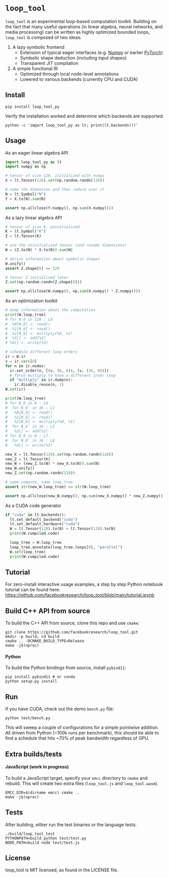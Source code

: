 # `loop_tool`

`loop_tool` is an experimental loop-based computation toolkit.
Building on the fact that many useful operations (in linear algebra, neural networks, and media processing)
can be written as highly optimized bounded loops,
`loop_tool` is composed of two ideas:

1. A lazy symbolic frontend
    - Extension of typical eager interfaces (e.g. [Numpy](https://numpy.org) or earlier [PyTorch](https://pytorch.org))
    - Symbolic shape deduction (including input shapes)
    - Transparent JIT compilation
2. A simple functional IR
    - Optimized through local node-level annotations
    - Lowered to various backends (currently CPU and CUDA)
   
## Install

```
pip install loop_tool_py
```

Verify the installation worked and determine which backends are supported:

```
python -c 'import loop_tool_py as lt; print(lt.backends())'
```

## Usage

As an eager linear algebra API

```python
import loop_tool_py as lt
import numpy as np

# tensor of size 128, initialized with numpy
X = lt.Tensor(128).set(np.random.randn(128))

# name the dimension and then reduce over it
N = lt.Symbol("N")
Y = X.to(N).sum(N)

assert np.allclose(Y.numpy(), np.sum(X.numpy()))
```

As a lazy linear algebra API

```python
# tensor of size K, uninitialized
K = lt.Symbol("K")
Z = lt.Tensor(K)

# use the uninitialized tensor (and rename dimensions)
W = (Z.to(N) * X.to(N)).sum(N)

# derive information about symbolic shapes
W.unify()
assert Z.shape[0] == 128

# tensor Z initialized later
Z.set(np.random.randn(Z.shape[0]))

assert np.allclose(W.numpy(), np.sum(X.numpy() * Z.numpy()))
```

As an optimization toolkit

```python
# dump information about the computation
print(W.loop_tree)
# for N_6 in 128 : L0
#  %0[N_6] <- read()
#  %1[N_6] <- read()
#  %2[N_6] <- multiply(%0, %1)
#  %3[] <- add(%2)
# %4[] <- write(%3)

# schedule different loop orders
ir = W.ir
v = ir.vars[0]
for n in ir.nodes:
  ir.set_order(n, [(v, (8, 0)), (v, (16, 0))])
  # force multiply to have a different inner loop
  if "multiply" in ir.dump(n):
    ir.disable_reuse(n, 1)
W.set(ir)

print(W.loop_tree)
# for N_6 in 8 : L0
#  for N_6' in 16 : L1
#   %0[N_6] <- read()
#   %1[N_6] <- read()
#   %2[N_6] <- multiply(%0, %1)
#  for N_6' in 16 : L5
#   %3[] <- add(%2)
# for N_6 in 8 : L7
#  for N_6' in 16 : L8
#   %4[] <- write(%3)

new_X = lt.Tensor(128).set(np.random.randn(128))
new_Z = lt.Tensor(K)
new_W = (new_Z.to(N) * new_X.to(N)).sum(N)
new_W.unify()
new_Z.set(np.random.randn(128))

# same compute, same loop_tree
assert str(new_W.loop_tree) == str(W.loop_tree)

assert np.allclose(new_W.numpy(), np.sum(new_X.numpy() * new_Z.numpy()))
```

As a CUDA code generator

```python
if "cuda" in lt.backends():
  lt.set_default_backend("cuda")
  lt.set_default_hardware("cuda")
  W = lt.Tensor(128).to(N) + lt.Tensor(128).to(N)
  print(W.compiled.code)

  loop_tree = W.loop_tree
  loop_tree.annotate(loop_tree.loops[0], "parallel")
  W.set(loop_tree)
  print(W.compiled.code)
```

## Tutorial

For zero-install interactive usage examples,
a step by step Python notebook tutorial can be found here:
https://github.com/facebookresearch/loop_tool/blob/main/tutorial.ipynb

## Build C++ API from source

To build the C++ API from source, clone this repo and use `cmake`:

```
git clone https://github.com/facebookresearch/loop_tool.git
mkdir -p build; cd build
cmake .. -DCMAKE_BUILD_TYPE=Release
make -j$(nproc)
```

#### Python

To build the Python bindings from source, install `pybind11`:

```
pip install pybind11 # or conda
python setup.py install
```

## Run

If you have CUDA, check out the demo `bench.py` file:

```
python test/bench.py
```

This will sweep a couple of configurations for a simple pointwise addition.
All driven from Python (~100k runs per benchmark), this should be able to find a
schedule that hits ~70% of peak bandwidth regardless of GPU.


## Extra builds/tests

#### JavaScript (work in progress)

To build a JavaScript target,
specify your `emcc` directory to `cmake`
and rebuild.
This will create two extra files (`loop_tool.js` and `loop_tool.wasm`).

```
EMCC_DIR=$(dirname emcc) cmake ..
make -j$(nproc)
```

## Tests

After building, either run the test binaries or the language tests:

```
./build/loop_tool_test
PYTHONPATH=build python test/test.py
NODE_PATH=build node test/test.js
```

## License

loop_tool is MIT licensed, as found in the LICENSE file.
